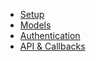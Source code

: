 - [<div class="ps-icon ps-icon-download"></div> Setup](setup.md)
- [<div class="ps-icon ps-icon-apps"></div> Models](models.md)
- [<div class="ps-icon ps-icon-safe"></div> Authentication](authentication.md)
- [<span class="ps-icon ps-icon-branch"></span>API & Callbacks](api.md)
